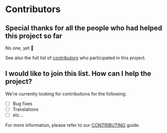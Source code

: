 # Contributors

## Special thanks for all the people who had helped this project so far

No one, yet 🙂

See also the full list of [contributors](https://github.com/D3strukt0r/svelte-devtools/graphs/contributors) who participated in this project.

## I would like to join this list. How can I help the project?

We're currently looking for contributions for the following:

- [ ] Bug fixes
- [ ] Translations
- [ ] etc...

For more information, please refer to our [CONTRIBUTING](CONTRIBUTING.md) guide.

